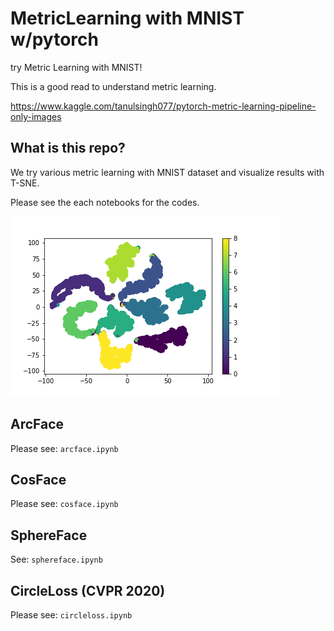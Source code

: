 # MetricLearning with MNIST w/pytorch
try Metric Learning with MNIST!

This is a good read to understand metric learning.

https://www.kaggle.com/tanulsingh077/pytorch-metric-learning-pipeline-only-images

## What is this repo?
We try various metric learning with MNIST dataset and visualize results with T-SNE.

Please see the each notebooks for the codes.

![](tsne_classification.png)

## ArcFace
Please see:
`arcface.ipynb`

## CosFace
Please see:
`cosface.ipynb`

## SphereFace
See:
`sphereface.ipynb`

## CircleLoss (CVPR 2020)
Please see:
`circleloss.ipynb`

